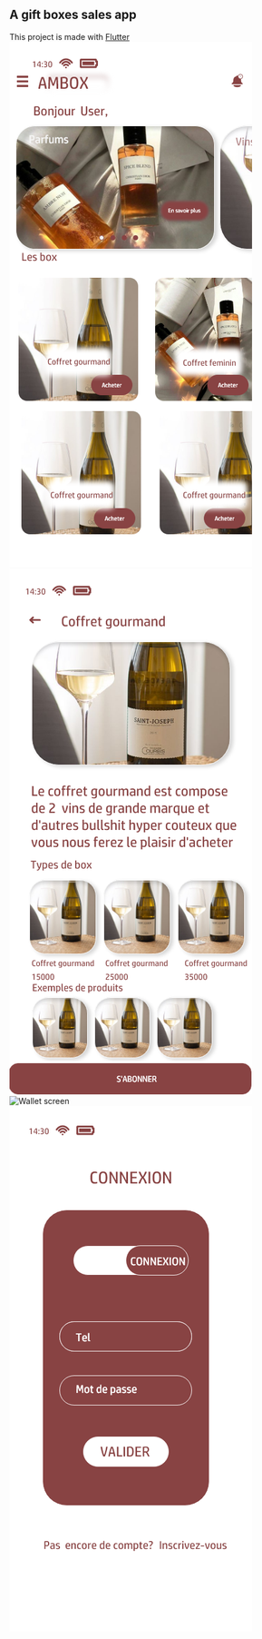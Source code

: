 ## A gift boxes sales app
This project is made with [Flutter](https://docs.flutter.dev/)
![Home screen](https://github.com/nickAP02/am_box/blob/nickAp02/assets/screenshots/home.png)![Checkout screen](https://github.com/nickAP02/am_box/blob/nickAp02/assets/screenshots/checkout.png)![Wallet screen](https://github.com/nickAP02/am_box/blob/nickAp02/assets/screenshots/assets/wallet.png)
![Login screen](https://github.com/nickAP02/am_box/blob/nickAp02/assets/screenshots/login.png)
